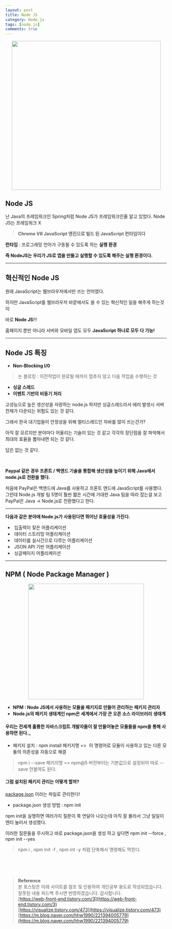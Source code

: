 ```yaml
---
layout: post
title: Node JS
category: Node.js 
tags: [node.js]
comments: true
---
```

<p align="center"><img width="465" src="https://user-images.githubusercontent.com/76654131/147275251-0a5d5c88-7a74-47e2-91a1-31c3d46e107e.png"></p>

## Node JS 

난 Java의 프레임워크인 Spring처럼 Node JS가 프레임워크인줄 알고 있었다. Node JS는 프레임워크 X

> **Chrome V8 JavaScript 엔진으로 빌드 된 JavaScript 런타임이다**  
>   

**런타임** : 프로그래밍 언어가 구동될 수 있도록 하는 **실행 환경**

**즉 NodeJS는 우리가 JS로 앱을 만들고 실행할 수 있도록 해주는 실행 환경이다.**

---

## 혁신적인 Node JS

원래 JavaScript는 웹브라우저에서만 쓰는 언어였다.

하지만 JavaScript를 웹브라우저 바깥에서도 쓸 수 있는 혁신적인 일을 해주게 하는것이

바로 **Node JS**!!!

홈페이지 뿐만 아니라 서버와 모바일 앱도 모두 **JavaScript 하나로 모두 다 가능!**

---

## Node JS 특징

-   **Non-Blocking I/0** 
>논 블로킹 : 이전작업이 완료될 때까지 멈추지 않고 다음 작업을 수행하는 것
-   **싱글 스레드**
-   **이벤트 기반의 비동기 처리**

고성능으로 높은 생산성을 자랑하는 node.js 하지만 싱글스레드라서 에러 발생시 서버 전체가 다운되는 위험도 있는 것 같다.

그래서 한국 대기업들이 안정성을 위해 멀티스레드인 자바를 많이 쓰는건가?

아직 잘 모르지만 분야마다 어울리는 기술이 있는 것 같고 각각의 장단점을 잘 파악해서 최대의 효율을 뽑아내면 되는 것 같다.

답은 없는 것 같다.

<br>

**Paypal 같은 경우 프론트 / 백엔드 기술을 통합해 생산성을 높이기 위해 Java에서 node.js로 전환을 했다.**

처음에 PayPal은 백엔드에 Java를 사용하고 프론트 엔드에 JavaScript를 사용했다. 그런데 Node.js 개발 팀 5명이 훨씬 짧은 시간에 거대한 Java 팀을 따라 잡는걸 보고 PayPal은 Java -> Node.js로 전환했다고 한다.

---

**다음과 같은 분야에 Node.js가 사용된다면 뛰어난 효율성을 가진다.**

-    입출력이 잦은 어플리케이션
-    데이터 스트리밍 어플리케이션
-    데이터를 실시간으로 다루는 어플리케이션
-    JSON API 기반 어플리케이션
-    싱글페이지 어플리케이션

---

## NPM ( Node Package Manager )

<p align="center"><img width="361" src="https://user-images.githubusercontent.com/76654131/147275393-12782551-b752-430e-889b-6f0be8b5bccc.png"></p>


-   **NPM : Node JS에서 사용하는 모듈을 패키지로 만들어 관리하는 패키지 관리자**
-   **Node.js의 패키지 생태계인 npm은 세계에서 가장 큰 오픈 소스 라이브러리 생태계**

#### 우리는 전세계 훌륭한 자바스크립트 개발자들이 잘 만들어놓은 모듈들을 npm을 통해 사용하면 된다._

-   패키지 설치 : npm install 패키지명 =>  이 명령어로 모듈이 사용하고 있는 다른 모듈의 의존성을 자동으로 해결

>npm i --save 패키지명 => npm@5 버전부터는 기본값으로 설정되어 따로 --save 안붙여도 된다.

#### 그럼 설치된 패키지 관리는 어떻게 할까?

<u>package.json</u> 이라는 파일로 관리한다!

- package.json 생성 방법 : npm init

npm init을 실행하면 여러가지 질문이 쭉 연달아 나오는데 아직 잘 몰라서 그냥 일일이 엔터 눌러서 생성했다.

이러한 질문들을 무시하고 바로 package.json을 생성 하고 싶다면 npm init --force , npm init --yes

>npm i , npm init -f , npm int -y 처럼 단축해서 명령해도 먹힌다.

<br>
<br>
<br>

>**Reference**   
본 포스팅은 아래 사이트를 참조 및 인용하여 개인공부 용도로 작성되었습니다.   
잘못된 내용 피드백 주시면 반영하겠습니다. 감사합니다.   
[https://web-front-end.tistory.com/3](https://web-front-end.tistory.com/3)   
[https://visualize.tistory.com/473](https://visualize.tistory.com/473)   
[https://m.blog.naver.com/hhw1990/221394005779](https://m.blog.naver.com/hhw1990/221394005779)
